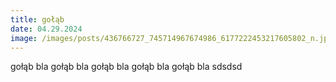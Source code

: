 ```yaml
---
title: gołąb
date: 04.29.2024
image: /images/posts/436766727_745714967674986_6177222453217605802_n.jpg
---
```

gołąb bla gołąb bla gołąb bla gołąb bla gołąb bla sdsdsd
